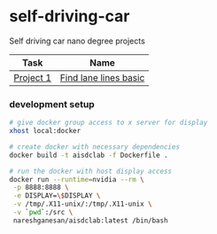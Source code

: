 # self-driving-car

Self driving car nano degree projects

| Task        |          Name           |
| ----------- | :---------------------: |
| [Project 1] | [Find lane lines basic] |

[project 1]: https://github.com/nareshganesan/self-driving-car/tree/main/udacity-nd/P1_lane_lines
[find lane lines basic]: https://github.com/nareshganesan/self-driving-car/tree/main/udacity-nd/P1_lane_lines

### development setup

```bash
# give docker group access to x server for display
xhost local:docker

# create docker with necessary dependencies
docker build -t aisdclab -f Dockerfile .

# run the docker with host display access
docker run --runtime=nvidia --rm \
 -p 8888:8888 \
 -e DISPLAY=\$DISPLAY \
 -v /tmp/.X11-unix/:/tmp/.X11-unix \
 -v `pwd`:/src \
 nareshganesan/aisdclab:latest /bin/bash
```
